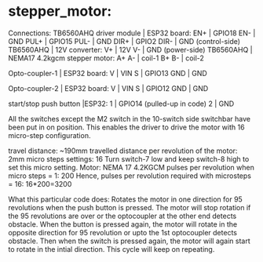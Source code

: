 # stepper_motor:
Connections:
TB6560AHQ driver module | ESP32 board:
EN+ | GPIO18
EN- | GND
PUL+ | GPIO15
PUL- | GND
DIR+ | GPIO2
DIR- | GND (control-side)
TB6560AHQ | 12V converter:
V+ | 12V
V- | GND (power-side)
TB6560AHQ | NEMA17 4.2kgcm stepper motor:
A+ A- | coil-1
B+ B- | coil-2

Opto-coupler-1 | ESP32 board:
V | VIN
S | GPIO13
GND | GND

Opto-coupler-2 | ESP32 board:
V | VIN
S | GPIO12
GND | GND

start/stop push button |ESP32:
1 | GPIO14 (pulled-up in code)
2 | GND

All the switches except the M2 switch in the 10-switch side switchbar have been put in on position. This enables the driver to drive the motor with 16 micro-step configuration.

travel distance: ~190mm
travelled distance per revolution of the motor: 2mm
micro steps settings: 16 Turn switch-7 low and keep switch-8 high to set this micro setting.
Motor: NEMA 17 4.2KGCM
pulses per revolution when micro steps = 1: 200
Hence, pulses per revolution required with microsteps = 16: 16*200=3200

What this particular code does: Rotates the motor in one direction for 95 revolutions when the push button is pressed. The motor will stop rotation if the 95 revolutions are over or the optocoupler at the other end detects obstacle.
When the button is pressed again, the motor will rotate in the opposite direction for 95 revolution or upto the 1st optocoupler detects obstacle. Then when the switch is pressed again, the motor will again start to rotate in the intial direction. This cycle will keep on repeating.
